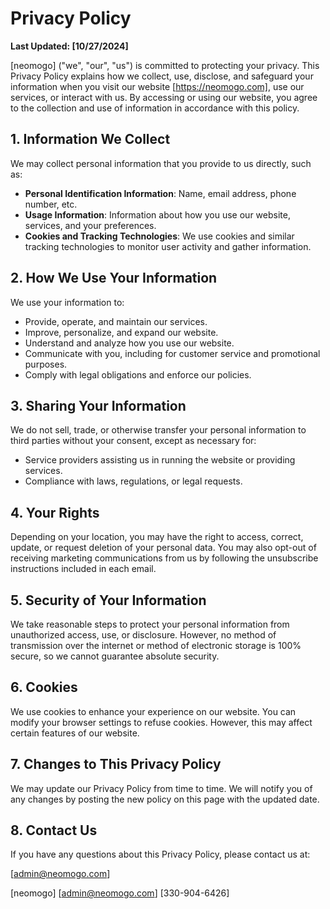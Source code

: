 # Privacy Policy

**Last Updated: [10/27/2024]**

[neomogo] ("we", "our", "us") is committed to protecting your privacy. This Privacy Policy explains how we collect, use, disclose, and safeguard your information when you visit our website [https://neomogo.com], use our services, or interact with us. By accessing or using our website, you agree to the collection and use of information in accordance with this policy.

## 1. Information We Collect

We may collect personal information that you provide to us directly, such as:
- **Personal Identification Information**: Name, email address, phone number, etc.
- **Usage Information**: Information about how you use our website, services, and your preferences.
- **Cookies and Tracking Technologies**: We use cookies and similar tracking technologies to monitor user activity and gather information.

## 2. How We Use Your Information

We use your information to:
- Provide, operate, and maintain our services.
- Improve, personalize, and expand our website.
- Understand and analyze how you use our website.
- Communicate with you, including for customer service and promotional purposes.
- Comply with legal obligations and enforce our policies.

## 3. Sharing Your Information

We do not sell, trade, or otherwise transfer your personal information to third parties without your consent, except as necessary for:
- Service providers assisting us in running the website or providing services.
- Compliance with laws, regulations, or legal requests.

## 4. Your Rights

Depending on your location, you may have the right to access, correct, update, or request deletion of your personal data. You may also opt-out of receiving marketing communications from us by following the unsubscribe instructions included in each email.

## 5. Security of Your Information

We take reasonable steps to protect your personal information from unauthorized access, use, or disclosure. However, no method of transmission over the internet or method of electronic storage is 100% secure, so we cannot guarantee absolute security.

## 6. Cookies

We use cookies to enhance your experience on our website. You can modify your browser settings to refuse cookies. However, this may affect certain features of our website.

## 7. Changes to This Privacy Policy

We may update our Privacy Policy from time to time. We will notify you of any changes by posting the new policy on this page with the updated date.

## 8. Contact Us

If you have any questions about this Privacy Policy, please contact us at:

[admin@neomogo.com]

[neomogo]
[admin@neomogo.com]
[330-904-6426]

